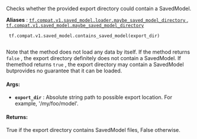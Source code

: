 Checks whether the provided export directory could contain a SavedModel.

**Aliases** : [ `tf.compat.v1.saved_model.loader.maybe_saved_model_directory` ](/api_docs/python/tf/compat/v1/saved_model/contains_saved_model), [ `tf.compat.v1.saved_model.maybe_saved_model_directory` ](/api_docs/python/tf/compat/v1/saved_model/contains_saved_model)

```
 tf.compat.v1.saved_model.contains_saved_model(export_dir)
 
```

Note that the method does not load any data by itself. If the method returns `false` , the export directory definitely does not contain a SavedModel. If themethod returns  `true` , the export directory may contain a SavedModel butprovides no guarantee that it can be loaded.

#### Args:
- **`export_dir`** : Absolute string path to possible export location. For example,        '/my/foo/model'.


#### Returns:
True if the export directory contains SavedModel files, False otherwise.


